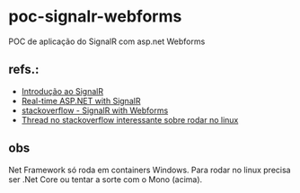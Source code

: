 # poc-signalr-webforms
POC de aplicação do SignalR com asp.net Webforms

## refs.:
- [Introdução ao SignalR](https://learn.microsoft.com/pt-br/aspnet/signalr/overview/getting-started/introduction-to-signalr)
- [Real-time ASP.NET with SignalR](https://dotnet.microsoft.com/en-us/apps/aspnet/signalr)
- [stackoverflow - SignalR with Webforms](https://stackoverflow.com/questions/18143599/can-signalr-be-used-with-asp-net-webforms)
- [Thread no stackoverflow interessante sobre rodar no linux](https://stackoverflow.com/questions/70759531/create-a-linux-based-docker-file-for-net-framework-project)

## obs
Net Framework só roda em containers Windows. Para rodar no linux precisa ser .Net Core ou tentar a sorte com o Mono (acima).
